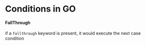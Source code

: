 # Conditions in GO

#### FallThrough

if a `fallthrough` keyword is present, it would execute the next case condition
